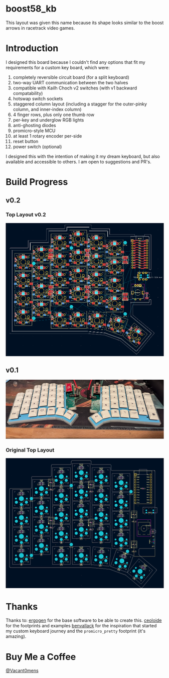 # boost58_kb
 
This layout was given this name because its shape looks similar to the boost arrows in racetrack video games.

# Introduction
I designed this board because I couldn't find any options that fit my requirements for a custom key board, which were:
1. completely reversible circuit board (for a split keyboard)
2. two-way UART communication between the two halves
3. compatible with Kailh Choch v2 switches (with v1 backward compatability)
4. hotswap switch sockets
5. staggered column layout (including a stagger for the outer-pinky column, and inner-index column)
6. 4 finger rows, plus only one thumb row
7. per-key and underglow RGB lights
8. anti-ghosting diodes
9.  promicro-style MCU
10. at least 1 rotary encoder per-side
11. reset button
12. power switch (optional)

I designed this with the intention of making it my dream keyboard, but also available and accessible to others. I am open to suggestions and PR's.

# Build Progress

## v0.2
### Top Layout v0.2
<img src="images/Boost58_v0.2_top_layout.png" width="800px"/>

## v0.1
<img src="images/Boost58_v0.1.jpg" width="800px"/>

### Original Top Layout
<img src="images/Boost58_top_layout.png" width="800px"/>

# Thanks
Thanks to:
[ergogen](https://github.com/ergogen/ergogen) for the base software to be able to create this.
[ceoloide](https://github.com/ceoloide/ergogen-footprints) for the footprints and examples
[benvallack](https://github.com/benvallack) for the inspiration that started my custom keyboard journey and the `promicro_pretty` footprint (it's amazing).


# Buy Me a Coffee
[@Vacant0mens](https://buymeacoffee.com/vacan0mens)
